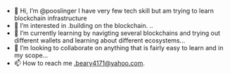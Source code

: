 - 👋 Hi, I’m @pooslinger I have very few tech skill but am trying to learn blockchain infrastructure
- 👀 I’m interested in .building on the blockchain. ..
- 🌱 I’m currently learning by navigting several blockchains and trying out different wallets and learning about different ecosystems...
- 💞️ I’m looking to collaborate on anything that is fairly easy to learn and in my scope...
- 📫 How to reach me .beary4171@yahoo.com.

<!---
pooslinger/pooslinger is a ✨ special ✨ repository because its `README.md` (this file) appears on your GitHub profile.
You can click the Preview link to take a look at your changes.
--->
